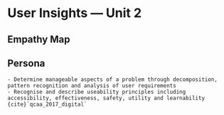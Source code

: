 # User Insights &mdash; Unit 2

## Empathy Map


## Persona


```{admonition} Unit 2 subject matter covered:
- Determine manageable aspects of a problem through decomposition, pattern recognition and analysis of user requirements
- Recognise and describe useability principles including accessibility, effectiveness, safety, utility and learnability
{cite}`qcaa_2017_digital`
```